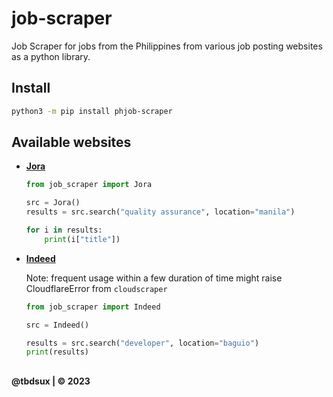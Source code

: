 # job-scraper

Job Scraper for jobs from the Philippines from various job posting websites as a python library.

## Install

```sh
python3 -m pip install phjob-scraper
```

## Available websites

- **[Jora](https://ph.jora.com)**

  ```python
  from job_scraper import Jora

  src = Jora()
  results = src.search("quality assurance", location="manila")

  for i in results:
      print(i["title"])
  ```

- **[Indeed](https://ph.indeed.com)**

  Note: frequent usage within a few duration of time might raise CloudflareError from `cloudscraper`

  ```python
  from job_scraper import Indeed

  src = Indeed()

  results = src.search("developer", location="baguio")
  print(results)
  ```

##

**@tbdsux | &copy; 2023**

